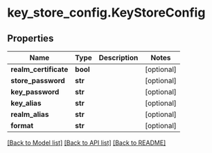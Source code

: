 # key_store_config.KeyStoreConfig

## Properties
Name | Type | Description | Notes
------------ | ------------- | ------------- | -------------
**realm_certificate** | **bool** |  | [optional] 
**store_password** | **str** |  | [optional] 
**key_password** | **str** |  | [optional] 
**key_alias** | **str** |  | [optional] 
**realm_alias** | **str** |  | [optional] 
**format** | **str** |  | [optional] 

[[Back to Model list]](../README.md#documentation-for-models) [[Back to API list]](../README.md#documentation-for-api-endpoints) [[Back to README]](../README.md)



